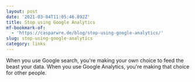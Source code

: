 ```yaml
---
layout: post
date: '2021-03-04T11:05:46.892Z'
title: Stop using Google Analytics
mf-bookmark-of:
  - 'https://casparwre.de/blog/stop-using-google-analytics/'
slug: stop-using-google-analytics
category: links
---
```

When you use Google search, you&#39;re making your own choice to feed the beast your data. When you use Google Analytics, you&#39;re making that choice for other people.
